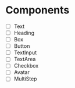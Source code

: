 # Components 

- [ ] Text
- [ ] Heading 
- [ ] Box 
- [ ] Button 
- [ ] TextInput 
- [ ] TextArea 
- [ ] Checkbox
- [ ] Avatar 
- [ ] MultiStep
